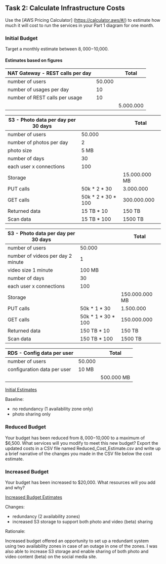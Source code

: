 ## Task 2: Calculate Infrastructure Costs

Use the [AWS Pricing Calculator] (https://calculator.aws/#/) to estimate how much it will cost to run the services in your Part 1 diagram for one month.

### Initial Budget

Target a monthly estimate between $8,000-$10,000.

#### Estimates based on figures

  | NAT Gateway - REST calls per day |        | Total     |
  |----------------------------------|--------|-----------|
  | number of users                  | 50.000 |           |
  | number of usages per day         |     10 |           |
  | number of REST calls per usage   |     10 |           |
  |                                  |        | 5.000.000 |

  | S3 - Photo data per day per 30 days |                    | Total         |
  |-------------------------------------|--------------------|---------------|
  | number of users                     | 50.000             |               |
  | number of photos per day            | 2                  |               |
  | photo size                          | 5 MB               |               |
  | number of days                      | 30                 |               |
  | each user x connections             | 100                |               |
  | Storage                             |                    | 15.000.000 MB |
  | PUT calls                           | 50k * 2 * 30       | 3.000.000     |
  | GET calls                           | 50k * 2 * 30 * 100 | 300.000.000   |
  | Returned data                       | 15 TB * 10         | 150 TB        |
  | Scan data                           | 15 TB * 100        | 1500 TB       |

  | S3 - Photo data per day per 30 days |                    | Total          |
  |-------------------------------------|--------------------|----------------|
  | number of users                     | 50.000             |                |
  | number of videos per day 2 minute   | 1                  |                |
  | video size 1 minute                 | 100 MB             |                |
  | number of days                      | 30                 |                |
  | each user x connections             | 100                |                |
  | Storage                             |                    | 150.000.000 MB |
  | PUT calls                           | 50k * 1 * 30       | 1.500.000      |
  | GET calls                           | 50k * 1 * 30 * 100 | 150.000.000    |
  | Returned data                       | 150 TB * 10        | 150 TB         |
  | Scan data                           | 150 TB * 100       | 1500 TB        |

  | RDS - Config data per user  |        | Total      |
  |-----------------------------|--------|------------|
  | number of users             | 50.000 |            |
  | configuration data per user |  10 MB |            |
  |                             |        | 500.000 MB |

[Initial Estimates](https://calculator.aws/#/estimate?id=f52541185a42f6b045a88719cba6341ac511bdd7)

Baseline:
 - no redundancy (1 availability zone only)
 - photo sharing only

### Reduced Budget

Your budget has been reduced from $8,000-$10,000 to a maximum of $6,500. What services will you modify to meet this new budget? Export the updated costs in a CSV file named Reduced_Cost_Estimate.csv and write up a brief narrative of the changes you made in the CSV file below the cost estimate.

### Increased Budget 

Your budget has been increased to $20,000. What resources will you add and why?

[Increased Budget Estimates](https://calculator.aws/#/estimate?id=205c45a6ff82a1ac4d57edbd4feaa41c1e68e392)

Changes:
 - redundancy (2 availability zones)
 - increased S3 storage to support both photo and video (beta) sharing

Rationale:

Increased budget offered an opportunity to set up a redundant system using two availability zones in case of an outage in one of the zones.
I was also able to increase S3 storage and enable sharing of both photo and video content (beta) on the social media site.
